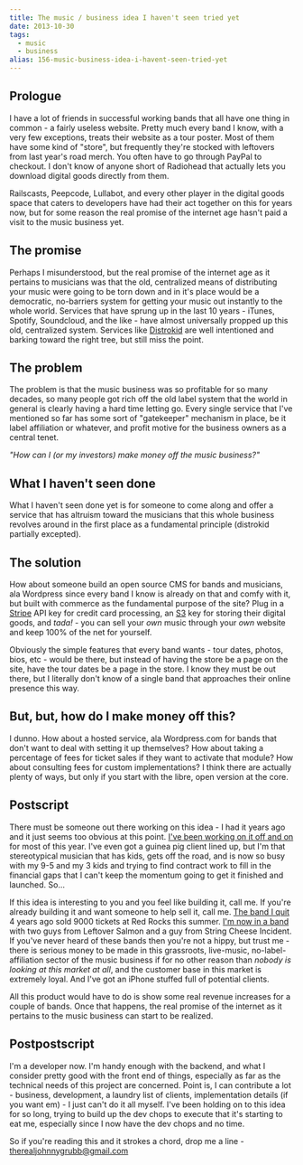 ```yaml
---
title: The music / business idea I haven't seen tried yet
date: 2013-10-30
tags: 
  - music
  - business
alias: 156-music-business-idea-i-havent-seen-tried-yet
---
```


## Prologue

I have a lot of friends in successful working bands that all have one thing in common - a fairly useless website. Pretty much every band I know, with a very few exceptions, treats their website as a tour poster. Most of them have some kind of "store", but frequently they're stocked with leftovers from last year's road merch. You often have to go through PayPal to checkout. I don't know of anyone short of Radiohead that actually lets you download digital goods directly from them. 

Railscasts, Peepcode, Lullabot, and every other player in the digital goods space that caters to developers have had their act together on this for years now, but for some reason the real promise of the internet age hasn't paid a visit to the music business yet.

## The promise

Perhaps I misunderstood, but the real promise of the internet age as it pertains to musicians was that the old, centralized means of distributing your music were going to be torn down and in it's place would be a democratic, no-barriers system for getting your music out instantly to the whole world. Services that have sprung up in the last 10 years - iTunes, Spotify, Soundcloud, and the like - have almost universally propped up this old, centralized system. Services like [Distrokid](http://distrokid.com/) are well intentioned and barking toward the right tree, but still miss the point.

## The problem

The problem is that the music business was so profitable for so many decades, so many people got rich off the old label system that the world in general is clearly having a hard time letting go. Every single service that I've mentioned so far has some sort of "gatekeeper" mechanism in place, be it label affiliation or whatever, and profit motive for the business owners as a central tenet.

_"How can I (or my investors) make money off the music business?"_

## What I haven't seen done

What I haven't seen done yet is for someone to come along and offer a service that has altruism toward the musicians that this whole business revolves around in the first place as a fundamental principle (distrokid partially excepted).

## The solution

How about someone build an open source CMS for bands and musicians, ala Wordpress since every band I know is already on that and comfy with it, but built with commerce as the fundamental purpose of the site? Plug in a [Stripe](https://stripe.com/) API key for credit card processing, an [S3](https://aws.amazon.com/s3/) key for storing their digital goods, and _tada!_ - you can sell your _own_ music through your _own_ website and keep 100% of the net for yourself. 

Obviously the simple features that every band wants - tour dates, photos, bios, etc - would be there, but instead of having the store be a page on the site, have the tour dates be a page in the store. I know they must be out there, but I literally don't know of a single band that approaches their online presence this way. 

## But, but, how do I make money off this?

I dunno. How about a hosted service, ala Wordpress.com for bands that don't want to deal with setting it up themselves? How about taking a percentage of fees for ticket sales if they want to activate that module? How about consulting fees for custom implementations? I think there are actually plenty of ways, but only if you start with the libre, open version at the core.

## Postscript

There must be someone out there working on this idea - I had it years ago and it just seems too obvious at this point. [I've been working on it off and on](https://github.com/JGrubb/gsbg) for most of this year. I've even got a guinea pig client lined up, but I'm that stereotypical musician that has kids, gets off the road, and is now so busy with my 9-5 and my 3 kids and trying to find contract work to fill in the financial gaps that I can't keep the momentum going to get it finished and launched. So...

If this idea is interesting to you and you feel like building it, call me. If you're already building it and want someone to help sell it, call me. [The band I quit](http://www.railroadearth.com/splash/) 4 years ago sold 9000 tickets at Red Rocks this summer. [I'm now in a band](http://www.emmittnershiband.com/) with two guys from Leftover Salmon and a guy from String Cheese Incident. If you've never heard of these bands then you're not a hippy, but trust me - there is serious money to be made in this grassroots, live-music, no-label-affiliation sector of the music business if for no other reason than _nobody is looking at this market at all_, and the customer base in this market is extremely loyal. And I've got an iPhone stuffed full of potential clients.

All this product would have to do is show some real revenue increases for a couple of bands. Once that happens, the real promise of the internet as it pertains to the music business can start to be realized.

## Postpostscript

I'm a developer now. I'm handy enough with the backend, and what I consider pretty good with the front end of things, especially as far as the technical needs of this project are concerned. Point is, I can contribute a lot - business, development, a laundry list of clients, implementation details (if you want em) - I just can't do it all myself. I've been holding on to this idea for so long, trying to build up the dev chops to execute that it's starting to eat me, especially since I now have the dev chops and no time. 

So if you're reading this and it strokes a chord, drop me a line - therealjohnnygrubb@gmail.com